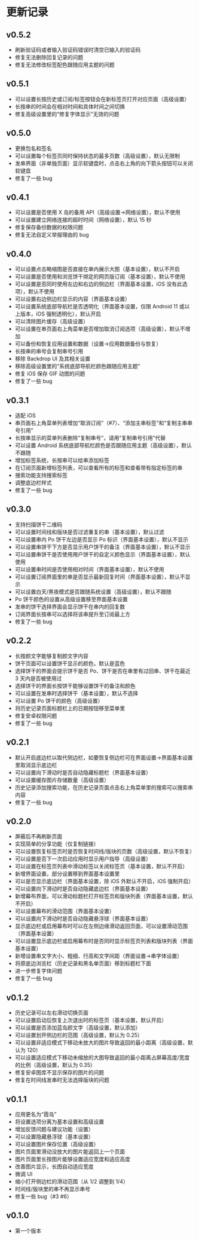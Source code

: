 # 更新记录

## v0.5.2

- 刷新验证码或者输入验证码错误时清空已输入的验证码
- 修复无法删除回复记录的问题
- 修复无法修改标签配色跟随应用主题的问题

## v0.5.1

- 可以设置长按历史或订阅/标签按钮会在新标签页打开对应页面（高级设置）
- 长按串的时间会在相对时间和具体时间之间切换
- 修复高级设置里的“修复字体显示”无效的问题

## v0.5.0

- 更换包名和签名
- 可以设置每个标签页同时保持状态的最多页数（高级设置），默认无限制
- 发串界面（非单独页面）显示软键盘时，点击右上角的向下箭头按钮可以关闭软键盘
- 修复了一些 bug

## v0.4.1

- 可以设置是否使用 X 岛的备用 API（高级设置->网络设置），默认不使用
- 可以设置建立网络连接的超时时间（网络设置），默认 15 秒
- 修复保存备份数据的权限问题
- 修复无法自定义举报理由的 bug

## v0.4.0

- 可以设置点击略缩图是否直接在串内展示大图（基本设置），默认不开启
- 可以设置是否使用和浏览饼干绑定的网页版订阅（基本设置），默认不使用
- 可以设置是否同时使用左边和右边的侧边栏（界面基本设置，iOS 没有此选项），默认不使用
- 可以设置右边侧边栏显示的内容（界面基本设置）
- 可以设置系统底部导航栏是否透明化（界面基本设置，仅限 Android 11 或以上版本，iOS 强制透明化），默认开启
- 可以清除图片缓存（高级设置）
- 可以设置在串页面右上角菜单是否增加取消订阅选项（高级设置），默认不增加
- 可以备份和恢复应用设置和数据（设置->应用数据备份与恢复）
- 长按串的串号会复制串号引用
- 移除 Backdrop UI 及其相关设置
- 移除高级设置里的“系统底部导航栏颜色跟随应用主题”
- 修复 iOS 保存 GIF 动图的问题
- 修复了一些 bug

## v0.3.1

- 适配 iOS
- 串页面右上角菜单列表增加“取消订阅”（#7）、“添加主串标签”和“复制主串串号引用”
- 长按串显示的菜单列表删除“复制串号”，请用“复制串号引用”代替
- 可以设置 Android 系统底部导航栏颜色是否跟随应用主题（高级设置），默认不跟随
- 增加标签系统，长按串可以给串添加标签
- 在订阅页面新增标签列表，可以查看所有的标签和查看带有指定标签的串
- 搜索功能支持搜索标签
- 调整底边栏样式
- 修复了一些 bug

## v0.3.0

- 支持扫描饼干二维码
- 可以设置时间线和版块是否过滤重复的串（基本设置），默认过滤
- 可以设置串内 Po 饼干左边是否显示 Po 标识（界面基本设置），默认不显示
- 可以设置串饼干下方是否显示用户饼干的备注（界面基本设置），默认不显示
- 可以设置串饼干是否使用用户饼干的自定义颜色显示（界面基本设置），默认使用
- 可以设置串时间是否使用相对时间（界面基本设置），默认不使用
- 可以设置订阅界面里的串是否显示最新回复时间（界面基本设置），默认不显示
- 可以设置白天/黑夜模式是否跟随系统设置（高级设置），默认不跟随
- Po 饼干颜色的设置从高级设置移至界面基本设置
- 发串的饼干选择界面会显示饼干在串内的回复数
- 订阅界面长按串可以选择将该串提升至订阅最上方
- 修复了一些 bug

## v0.2.2

- 长按颜文字能够复制颜文字内容
- 饼干页面可以设置饼干显示的颜色，默认是蓝色
- 选择饼干的界面会提示饼干是否 Po、饼干是否在串里有过回串、饼干在最近 3 天内是否被使用过
- 选择饼干的界面长按饼干能够设置饼干的备注和颜色
- 可以设置在发串时选择饼干（基本设置），默认不选择
- 可以设置 Po 饼干的颜色（高级设置）
- 将历史记录页面标题栏上的日期按钮移至菜单里
- 修复安卓权限问题
- 修复了一些 bug

## v0.2.1

- 默认开启底边栏以取代侧边栏，如要恢复侧边栏可在界面设置->界面基本设置里取消显示底边栏
- 可以设置向下滑动时是否自动隐藏标题栏（界面基本设置）
- 可以设置缓存图片存储数量（高级设置）
- 历史记录添加搜索功能，在历史记录页面点击右上角菜单里的搜索可以搜索串内容
- 修复了一些 bug

## v0.2.0

- 屏蔽后不再刷新页面
- 实现简单的分享功能（仅复制链接）
- 可以设置恢复标签页时是否恢复时间线/版块的页数（高级设置，默认不恢复）
- 可以设置是否下一次启动应用时显示用户指导（高级设置）
- 可以设置在标签页列表中滑动标签以关闭标签页（基本设置，默认不开启）
- 新增界面设置，部分设置移到界面基本设置里
- 可以是否显示底边栏（界面基本设置，除 iOS 外默认不开启，iOS 强制开启）
- 可以设置向下滑动时是否自动隐藏底边栏（界面基本设置）
- 新增幕布界面，可以滑动标题栏打开标签页和版块列表（界面基本设置，默认不开启）
- 可以设置幕布的滑动范围（界面基本设置）
- 可以设置向下滑动时是否自动隐藏悬浮球（界面基本设置）
- 显示底边栏或启用幕布时可以在左侧边缘滑动返回页面，可以设置滑动范围（界面基本设置）
- 可以设置显示底边栏或启用幕布时是否同时显示标签页列表和版块列表（界面基本设置）
- 新增设置串文字大小、粗细、行高和文字间距（界面设置->串字体设置）
- 将原底边浏览栏（历史记录和黑名单页面）移到标题栏下面
- 进一步修复字体问题
- 修复了一些 bug

## v0.1.2

- 历史记录可以左右滑动切换页面
- 可以设置启动后恢复上次退出时的标签页（基本设置，默认开启）
- 可以设置是否添加蓝岛颜文字（高级设置，默认添加）
- 可以设置划开侧边栏的范围（高级设置，默认为 0.25）
- 可以设置非适应模式下移动未放大的图片导致返回的最小距离（高级设置，默认为 120）
- 可以设置适应模式下移动未缩放的大图导致返回的最小距离占屏幕高度/宽度的比例（高级设置，默认为 0.35）
- 修复安卓图库不显示保存的图片的问题
- 修复在时间线发串时无法选择版块的问题

## v0.1.1

- 应用更名为“霞岛”
- 将设置选项分离为基本设置和高级设置
- 增加反馈问题与建议功能（设置）
- 可以设置隐藏悬浮球（基本设置）
- 可以设置图片保存位置（高级设置）
- 图片页面里滑动没放大的图片能返回上一个页面
- 图片页面里长按图片能够设置适应宽度和适应高度
- 改善图片显示，长图自动适应宽度
- 微调 UI
- 缩小打开侧边栏的滑动范围（从 1/2 调整到 1/4）
- 时间线/版块里的串不再显示串号
- 修复一些 bug（#3 #6）

## v0.1.0

- 第一个版本

